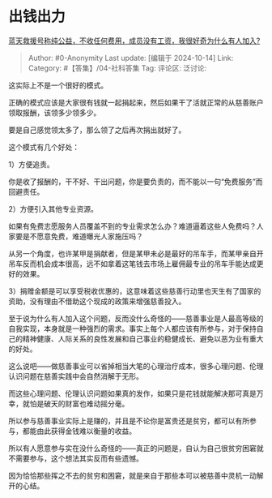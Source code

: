 # 出钱出力
[蓝天救援号称纯公益，不收任何费用，成员没有工资，我很好奇为什么有人加入?](https://www.zhihu.com/question/470614895/answer/5160619039)

> Author: #0-Anonymity
> Last update: [编辑于 2024-10-14]
> Link:
> Category: #【答集】/04-社科答集 
> Tag: 
> 评论区:
> 泛讨论:

这实际上不是一个很好的模式。

正确的模式应该是大家很有钱就一起捐起来，然后如果干了活就正常的从慈善账户领取报酬，该领多少领多少。

要是自己感觉领太多了，那么领了之后再次捐出就好了。

这个模式有几个好处：

1）方便追责。

你是收了报酬的，干不好、干出问题，你是要负责的，而不能以一句“免费服务”而回避责任。

2）方便引入其他专业资源。

如果有免费志愿服务人员覆盖不到的专业需求怎么办？难道逼着这些人免费吗？人家要是不愿意免费，难道曝光人家施压吗？

从另一个角度，也许某甲是捐献者，但是某甲未必是最好的吊车手，而某甲亲自开吊车反而机会成本很高，远不如拿着这笔钱去市场上雇佣最专业的吊车手能达成更好的效果。

3）捐赠金额是可以享受税收优惠的，这意味着这些慈善行动里也天生有了国家的资助，没有理由不借助这个现成的政策来增强慈善投入。

至于说为什么有人加入这个问题，反而没什么奇怪的——慈善事业是人最高等级的自我实现，本身就是一种强烈的需求。事实上每个人都应该有所参与，对于保持自己的精神健康、人际关系的良性发展和自己事业的稳健成长、避免以恶为业有重大的好处。

这么说吧——做慈善事业可以省掉相当大笔的心理治疗成本，很多心理问题、伦理认识问题在慈善实践中会自然消解于无形。

而这些心理问题、伦理认识问题如果真的发作，如果只是花钱就能解决那可真是万幸，就怕是破天的财富也难动摇分毫。

所以参与慈善事业实际上是赚的，并且是不论你是富贵还是贫穷，都可以有所参与，都能由此获得金钱难以衡量的收益。

所以有人愿意参与实在没什么奇怪的——真正的问题是，自认为自己很贫穷困窘就不需要参与，这个想法其实反而有些遗憾。

因为恰恰那些挥之不去的贫穷和困窘，就是来自于那些本可以被慈善中灵机一动解开的心结。